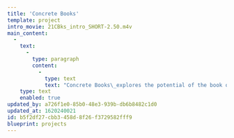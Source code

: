```yaml
---
title: 'Concrete Books'
template: project
intro_movie: 21CBks_intro_SHORT-2.50.m4v
main_content:
  -
    text:
      -
        type: paragraph
        content:
          -
            type: text
            text: "Concrete Books\_explores the potential of the book object as a dynamic form to incite feelings, ideas and inspirations. Course objectives stimulate insight in the design process and creativity and inquire into the poetic potential of design."
    type: text
    enabled: true
updated_by: a726f1e0-85b0-48e3-939b-db6b8482c1d0
updated_at: 1620240021
id: b5f2df27-cbb3-458d-8f26-f3729582fff9
blueprint: projects
---
```

